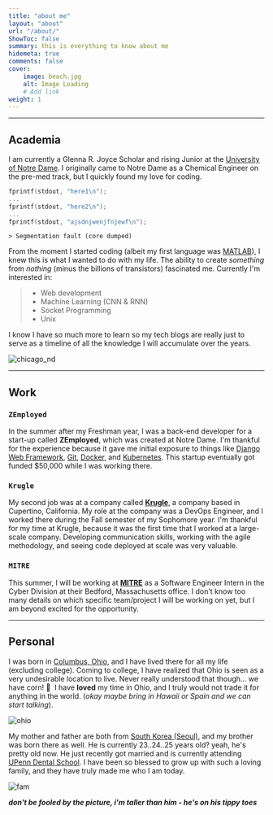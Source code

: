 ```yaml
---
title: "about me"
layout: "about"
url: "/about/"
ShowToc: false
summary: this is everything to know about me
hidemeta: true
comments: false
cover:
    image: beach.jpg
    alt: Image Loading
    # Add link
weight: 1
---
```


---

## Academia

I am currently a Glenna R. Joyce Scholar and rising Junior at the [University of Notre Dame](https://nd.edu). I originally came to Notre Dame as a Chemical Engineer on the pre-med track, but I quickly found my love for coding.

```C
fprintf(stdout, "here1\n");
...
fprintf(stdout, "here2\n");
...
fprintf(stdout, "ajsdnjwenjfnjewf\n");
```

`> Segmentation fault (core dumped)`

From the moment I started coding (albeit my first language was [MATLAB](https://www.quora.com/Why-is-MATLAB-so-bad)), I knew this is what I wanted to do with my life. The ability to create _something_ from _nothing_ (minus the billions of transistors) fascinated me.
Currently I'm interested in:

> -   Web development
> -   Machine Learning (CNN & RNN)
> -   Socket Programming
> -   Unix

I know I have so much more to learn so my tech blogs are really just to serve as a timeline of all the knowledge I will accumulate over the years.

![chicago_nd](/chicago_nd.png)

---

## Work

### `ZEmployed`
In the summer after my Freshman year, I was a back-end developer for a start-up called **ZEmployed**, which was created at Notre Dame. I'm thankful for the experience because it gave me initial exposure to things like [Django Web Framework](https://www.djangoproject.com/), [Git](https://git-scm.com/), [Docker](https://www.docker.com/), and [Kubernetes](https://kubernetes.io/). This startup eventually got funded $50,000 while I was working there.

### `Krugle`
My second job was at a company called **[Krugle](https://krugle.com/)**, a company based in Cupertino, California. My role at the company was a DevOps Engineer, and I worked there during the Fall semester of my Sophomore year. I'm thankful for my time at Krugle, because it was the first time that I worked at a large-scale company. Developing communication skills, working with the agile methodology, and seeing code deployed at scale was very valuable.

### `MITRE`
This summer, I will be working at **[MITRE](https://www.mitre.org/)** as a Software Engineer Intern in the Cyber Division at their Bedford, Massachusetts office. I don't know too many details on which specific team/project I will be working on yet, but I am beyond excited for the opportunity.

---

## Personal

I was born in [Columbus, Ohio](https://en.wikipedia.org/wiki/Columbus,_Ohio), and I have lived there for all my life (excluding college). Coming to college, I have realized that Ohio is seen as a very undesirable location to live. Never really understood that though... we have corn! :corn:&nbsp;&nbsp;I have **loved** my time in Ohio, and I truly would not trade it for anything in the world. (_okay maybe bring in Hawaii or Spain and we can start talking_).

![ohio](/ohio.jpg)

My mother and father are both from [South Korea (Seoul)](https://en.wikipedia.org/wiki/Seoul), and my
brother was born there as well. He is currently 23..24..25 years old? yeah, he's pretty old now. He just recently got married and is currently attending [UPenn Dental School](https://www.dental.upenn.edu/). I have been so blessed to grow up with such a loving family, and they have truly made me who I am today.

![fam](/fam2.jpg)

_**don't be fooled by the picture, i'm taller than him - he's on his tippy toes**_
